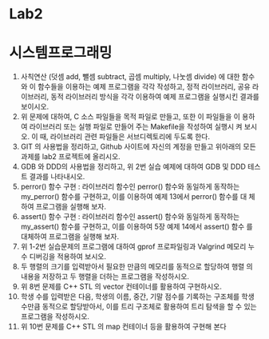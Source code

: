 # Lab2
# 시스템프로그래밍 

1. 사칙연산 (덧셈 add, 뺄셈 subtract, 곱셈 multiply, 나눗셈 divide) 에 대한 함수와 
이 함수들을 이용하는 예제 프로그램을 각각 작성하고, 정적 라이브러리, 공유 라이브러리, 동적 라이브러리 방식을 각각 이용하여 예제 프로그램을 실행시킨 결과를 보이시오.
2. 위 문제에 대하여, C 소스 파일들을 목적 파일로 만들고, 또한 이 파일들을 이
용하여 라이브러리 또는 실행 파일로 만들어 주는 Makefile을 작성하여 실행시
켜 보시오. 이 때, 라이브러리 관련 파일들은 서브디렉토리에 두도록 한다.
3. GIT 의 사용법을 정리하고, Github 사이트에 자신의 계정을 만들고 위아래의
모든 과제를 lab2 프로젝트에 올리시오.
4. GDB 와 DDD의 사용법을 정리하고, 위 2번 실습 예제에 대하여 GDB 및 DDD 
테스트 결과를 나타내시오.
5. perror() 함수 구현 : 라이브러리 함수인 perror() 함수와 동일하게 동작하는
my_perror() 함수를 구현하고, 이를 이용하여 예제 13에서 perror() 함수를 대
체하여 프로그램을 실행해 보자.
6. assert() 함수 구현 : 라이브러리 함수인 assert() 함수와 동일하게 동작하는
my_assert() 함수를 구현하고, 이를 이용하여 5장 예제 14에서 assert() 함수
를 대체하여 프로그램을 실행해 보자.
7. 위 1-2번 실습문제의 프로그램에 대하여 gprof 프로파일링과 Valgrind 메모리
누수 디버깅을 적용하여 보시오.
8. 두 행렬의 크기를 입력받아서 필요한 만큼의 메모리를 동적으로 할당하여 행렬
의 내용을 저장하고 두 행렬을 더하는 프로그램을 작성하시오.
9. 위 8번 문제를 C++ STL 의 vector 컨테이너를 활용하여 구현하시오.
10. 학생 수를 입력받은 다음, 학생의 이름, 중간, 기말 점수를 기록하는 구조체를
학생 수만큼 동적으로 할당받아서, 이를 트리 구조체로 활용하여 트리 탐색을
할 수 있는 프로그램을 작성하시오.
11. 위 10번 문제를 C++ STL 의 map 컨테이너 등을 활용하여 구현해 본다
